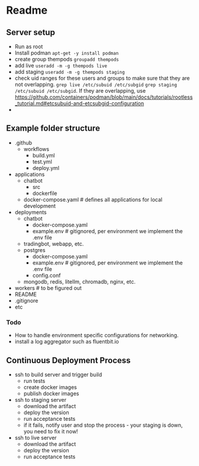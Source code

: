 # Readme

## Server setup
 - Run as root
 - Install podman `apt-get -y install podman`
 - create group thempods `groupadd thempods`
 - add live `useradd -m -g thempods live`
 - add staging `useradd -m -g thempods staging`
 - check uid ranges for these users and groups to make sure that they are not overlapping. `grep live /etc/subuid /etc/subgid` `grep staging /etc/subuid /etc/subgid`. If they are overlapping, use https://github.com/containers/podman/blob/main/docs/tutorials/rootless_tutorial.md#etcsubuid-and-etcsubgid-configuration
 - 


## Example folder structure

- .github
  - workflows
    - build.yml
    - test.yml
    - deploy.yml
- applications 
  - chatbot
    - src
    - dockerfile
  - docker-compose.yaml # defines all applications for local development
- deployments
  - chatbot
    - docker-compose.yaml
    - example.env # gitignored, per environment we implement the .env file
  - tradingbot, webapp, etc.
  - postgres
    - docker-compose.yaml
    - example.env # gitignored, per environment we implement the .env file
    - config.conf
  - mongodb, redis, litellm, chromadb, nginx, etc.
- workers # to be figured out
- README
- .gitignore
- etc

### Todo
- How to handle environment specific configurations for networking. 
- install a log aggregator such as fluentbit.io

## Continuous Deployment Process
  - ssh to build server and trigger build
    - run tests
    - create docker images
    - publish docker images
  - ssh to staging server 
    - download the artifact
    - deploy the version
    - run acceptance tests
    - if it fails, notify user and stop the process - your staging is down, you need to fix it now! 
  - ssh to live server
    - download the artifact
    - deploy the version
    - run acceptance tests 
